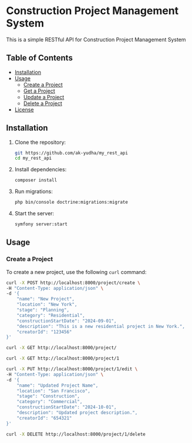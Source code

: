 # Construction Project Management System

This is a simple RESTful API for Construction Project Management System

## Table of Contents

- [Installation](#installation)
- [Usage](#usage)
    - [Create a Project](#create-a-project)
    - [Get a Project](#get-a-project)
    - [Update a Project](#update-a-project)
    - [Delete a Project](#delete-a-project)
- [License](#license)

## Installation

1. Clone the repository:
    ```bash
    git https://github.com/ak-yudha/my_rest_api
    cd my_rest_api
    ```

2. Install dependencies:
    ```bash
    composer install
    ```

3. Run migrations:
    ```bash
    php bin/console doctrine:migrations:migrate
    ```

4. Start the server:
    ```bash
    symfony server:start
    ```

## Usage

### Create a Project

To create a new project, use the following `curl` command:

```bash
curl -X POST http://localhost:8000/project/create \
-H "Content-Type: application/json" \
-d '{
    "name": "New Project",
    "location": "New York",
    "stage": "Planning",
    "category": "Residential",
    "constructionStartDate": "2024-09-01",
    "description": "This is a new residential project in New York.",
    "creatorId": "123456"
}'

curl -X GET http://localhost:8000/project/

curl -X GET http://localhost:8000/project/1

curl -X PUT http://localhost:8000/project/1/edit \
-H "Content-Type: application/json" \
-d '{
    "name": "Updated Project Name",
    "location": "San Francisco",
    "stage": "Construction",
    "category": "Commercial",
    "constructionStartDate": "2024-10-01",
    "description": "Updated project description.",
    "creatorId": "654321"
}'

curl -X DELETE http://localhost:8000/project/1/delete


